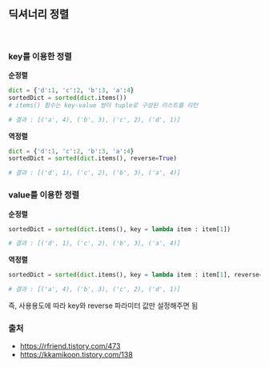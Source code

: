 ## 딕셔너리 정렬

<br>

### key를 이용한 정렬
<b>순정렬</b>
````python
dict = {'d':1, 'c':2, 'b':3, 'a':4}
sortedDict = sorted(dict.items())
# items() 함수는 key-value 쌍이 tuple로 구성된 리스트를 리턴
````
````python
# 결과 : [('a', 4), ('b', 3), ('c', 2), ('d', 1)]

````
<b>역정렬</b>
````python
dict = {'d':1, 'c':2, 'b':3, 'a':4}
sortedDict = sorted(dict.items(), reverse=True)
````
````python
# 결과 : [('d', 1), ('c', 2), ('b', 3), ('a', 4)]
````

### value를 이용한 정렬
<b>순정렬</b>
````python
sortedDict = sorted(dict.items(), key = lambda item : item[1])
````
````python
# 결과 : [('d', 1), ('c', 2), ('b', 3), ('a', 4)]
````
<b>역정렬</b>
````python
sortedDict = sorted(dict.items(), key = lambda item : item[1], reverse=True)
````
````python
# 결과 : [('a', 4), ('b', 3), ('c', 2), ('d', 1)]
````
즉, 사용용도에 따라 key와 reverse 파라미터 값만 설정해주면 됨


### 출처
- https://rfriend.tistory.com/473
- https://kkamikoon.tistory.com/138
